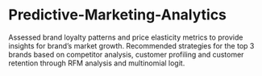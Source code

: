 # Predictive-Marketing-Analytics
Assessed brand loyalty patterns and price elasticity metrics to provide insights for brand’s market growth. Recommended strategies for the top 3 brands based on competitor analysis, customer profiling and customer retention through RFM analysis and multinomial logit.

